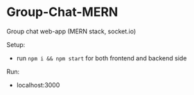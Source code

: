 # Group-Chat-MERN
Group chat web-app (MERN stack, socket.io)

Setup:
- run ```npm i && npm start``` for both frontend and backend side

Run:
- localhost:3000


